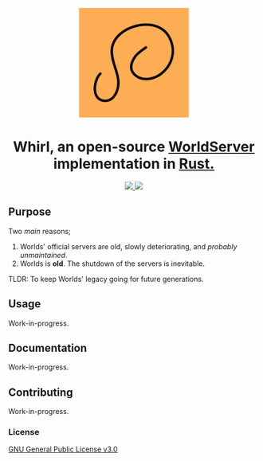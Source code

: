 <p align="center">
  <a href="https://github.com/Whirlsplash/whirl">
    <img src="https://raw.githubusercontent.com/Whirlsplash/assets/master/Whirl.png" alt="Whirl icon" width="220" />
  </a>
</p>
<h1 align="center">
  Whirl, an open-source <a href="http://dev.worlds.net/private/GammaDocs/WorldServer.html">WorldServer</a> implementation in <a href="https://www.rust-lang.org/">Rust.</a>
</h1>

<p align="center">
  <a href="https://discord.com/invite/8hn6padWF6" title="Discord">
    <img src="https://img.shields.io/discord/821938182274154506">
  </a>
  <a href="./LICENSE" title="License">
    <img src="https://img.shields.io/github/license/Whirlsplash/whirl">
  </a>
</p>

## Purpose
Two *main* reasons;
1. Worlds' official servers are old, slowly deteriorating, and *probably unmaintained*.
2. Worlds is **old**. The shutdown of the servers is inevitable.

TLDR: To keep Worlds' legacy going for future generations.

## Usage
Work-in-progress.

## Documentation
Work-in-progress.

## Contributing
Work-in-progress.

### License
[GNU General Public License v3.0](./LICENSE)
